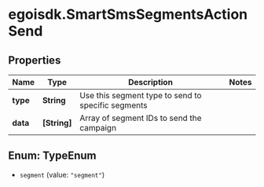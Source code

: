 # egoisdk.SmartSmsSegmentsActionSend

## Properties

Name | Type | Description | Notes
------------ | ------------- | ------------- | -------------
**type** | **String** | Use this segment type to send to specific segments | 
**data** | **[String]** | Array of segment IDs to send the campaign | 



## Enum: TypeEnum


* `segment` (value: `"segment"`)




